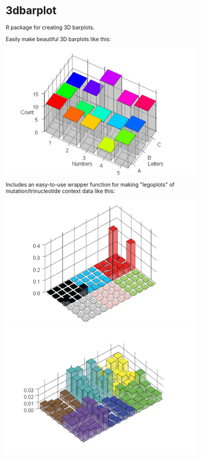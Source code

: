 # 3dbarplot

R package for creating 3D barplots.

Easily make beautiful 3D barplots like this:

<p align="center">
  <img src="/vignettes/pretty.png">
</p>

Includes an easy-to-use wrapper function for making "legoplots" of mutation/trinucleotide context data like this:

<p align="center">
  <img src="/vignettes/sig2sanger.png">
  <img src="/vignettes/sig8broad.png">
</p>



